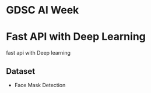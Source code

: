 # GDSC AI Week

# Fast API with Deep Learning
fast api with Deep learning

## Dataset
- Face Mask Detection
## 